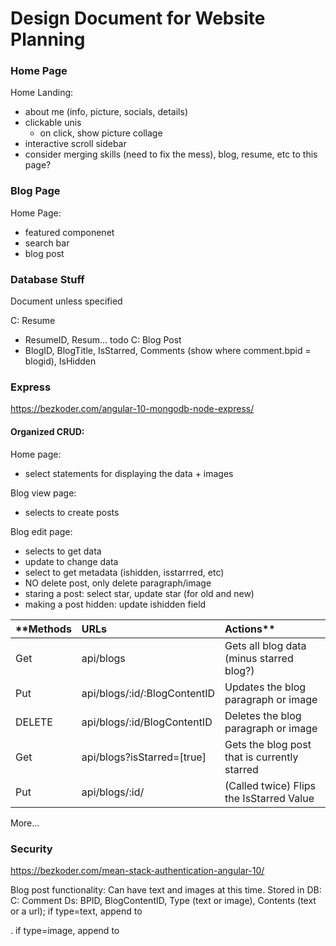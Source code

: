 # Design Document for Website Planning

### Home Page
Home Landing:
- about me (info, picture, socials, details)
- clickable unis
  - on click, show picture collage
- interactive scroll sidebar
- consider merging skills (need to fix the mess), blog, resume, etc to this page?



### Blog Page
Home Page:
- featured componenet
- search bar
- blog post





### Database Stuff
Document unless specified

C: Resume
- ResumeID, Resum... todo
C: Blog Post
- BlogID, BlogTitle, IsStarred, Comments (show where comment.bpid = blogid), IsHidden


### Express
https://bezkoder.com/angular-10-mongodb-node-express/
#### Organized CRUD:
Home page:
- select statements for displaying the data + images

Blog view page:
- selects to create posts

Blog edit page:
- selects to get data
- update to change data
- select to get metadata (ishidden, isstarrred, etc)
- NO delete post, only delete paragraph/image
- staring a post: select star, update star (for old and new)
- making a post hidden: update ishidden field


**Methods | URLs | Actions**
| :------------- | :---------- | :----------- |
| Get | api/blogs | Gets all blog data (minus starred blog?)|
| Put | api/blogs/:id/:BlogContentID | Updates the blog paragraph or image |
| DELETE | api/blogs/:id/BlogContentID | Deletes the blog paragraph or image |
| Get | api/blogs?isStarred=[true] | Gets the blog post that is currently starred |
| Put | api/blogs/:id/ | (Called twice) Flips the IsStarred Value |     TODO find a way to make this work without having to update the entire document in mongo
More...



### Security
https://bezkoder.com/mean-stack-authentication-angular-10/


Blog post functionality:
Can have text and images at this time. Stored in DB:
C: Comment
Ds: BPID, BlogContentID, Type (text or image), Contents (text or a url); if type=text, append to <p>. if type=image, append to <img>
  
 
